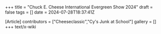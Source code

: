+++
title = "Chuck E. Cheese International Evergreen Show 2024"
draft = false
tags = []
date = 2024-07-28T18:37:41Z

[Article]
contributors = ["Cheeseclassic","Cy's Junk at School"]
gallery = []
+++
text/x-wiki